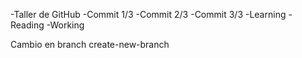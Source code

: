 -Taller de GitHub
-Commit 1/3
-Commit 2/3
-Commit 3/3
-Learning
-Reading
-Working

Cambio en branch create-new-branch